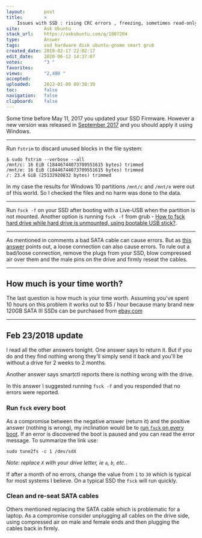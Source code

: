 ```yaml
---
layout:       post
title:        >
    Issues with SSD : rising CRC errors , freezing, sometimes read-only
site:         Ask Ubuntu
stack_url:    https://askubuntu.com/q/1007204
type:         Answer
tags:         ssd hardware disk ubuntu-gnome smart grub
created_date: 2018-02-17 22:02:17
edit_date:    2020-06-12 14:37:07
votes:        "3 "
favorites:    
views:        "2,480 "
accepted:     
uploaded:     2022-01-09 09:38:39
toc:          false
navigation:   false
clipboard:    false
---
```


Some time before May 11, 2017 you updated your SSD Firmware. However a new version was released in [September 2017][1] and you should apply it using Windows.


----------


Run `fstrim` to discard unused blocks in the file system:

``` 
$ sudo fstrim --verbose --all
/mnt/c: 16 EiB (18446744073709551615 bytes) trimmed
/mnt/e: 16 EiB (18446744073709551615 bytes) trimmed
/: 23.4 GiB (25132920832 bytes) trimmed

```

In my case the results for Windows 10 partitions `/mnt/c` and `/mnt/e` were out of this world. So I checked the files and no harm was done to the data.


----------


Run `fsck -f` on your SSD after booting with a Live-USB when the partition is not mounted. Another option is running `fsck -f` from grub - [How to fsck hard drive while hard drive is unmounted, using bootable USB stick?][2].


----------

As mentioned in comments a bad SATA cable can cause errors. But as [this answer][3] points out, a loose connection can also cause errors. To rule out a bad/loose connection, remove the plugs from your SSD, blow compressed air over them and the male pins on the drive and firmly reseat the cables.


----------

## How much is your time worth?

The last question is how much is your time worth. Assuming you've spent 10 hours on this problem it works out to $5 / hour because many brand new 120GB SATA III SSDs can be purchased from [ebay.com][4]


----------

## Feb 23/2018 update

I read all the other answers tonight. One answer says to return it. But if you do and they find nothing wrong they'll simply send it back and you'll be without a drive for 2 weeks to 2 months.

Another answer says smartctl reports there is nothing wrong with the drive.

In this answer I suggested running `fsck -f` and you responded that no errors were reported.

### Run `fsck` every boot

As a compromise between the negative answer (return it) and the positive answer (nothing is wrong), my inclination would be to [run `fsck` on every boot][5]. If an error is discovered the boot is paused and you can read the error message. To summarize the link use:

``` 
sudo tune2fs -c 1 /dev/sdX

```

*Note: replace `X` with your drive letter, ie `a`, `b`, etc.*.

If after a month of no errors, change the value from `1` to `30` which is typical for most systems I believe. On a typical SSD the `fsck` will run quickly.

### Clean and re-seat SATA cables

Others mentioned replacing the SATA cable which is problematic for a laptop. As a compromise consider unplugging all cables on the drive side, using compressed air on male and female ends and then plugging the cables back in firmly.


  [1]: http://www.silicon-power.com/web/firmware
  [2]: https://askubuntu.com/questions/745404/how-to-fsck-hard-drive-while-hard-drive-is-unmounted-using-bootable-usb-stick
  [3]: http://www.tomshardware.com/answers/id-3318483/loose-sata-cable-freeze.html
  [4]: https://www.ebay.com/sch/i.html?Interface=SATA%2520III&LH_ItemCondition=1000&_nkw=120gb%20ssd&_dcat=175669&rt=nc&_mPrRngCbx=1&_udlo&_udhi=50
  [5]: https://unix.stackexchange.com/questions/123963/how-to-force-fsck-at-every-boot-all-relevant-filesystems
